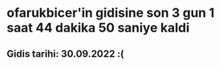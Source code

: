 # ofarukbicer'in gidisine son 3 gun 1 saat 44 dakika 50 saniye kaldi

## Gidis tarihi: 30.09.2022 :(